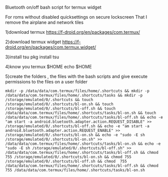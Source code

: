 Bluetooth on/off bash script for termux widget


For roms without disabled quicksettings on secure lockscreen
That I remove the airplane and network tiles


1)download termux
https://f-droid.org/en/packages/com.termux/

2)download termux widget
https://f-droid.org/en/packages/com.termux.widget/

3)install tsu
pkg install tsu

4)know you termux $HOME
echo $HOME

5)create the folders , the files with the bash scripts and give execute permissions to the files  on a user folder
```
mkdir -p /data/data/com.termux/files/home/.shortcuts && mkdir -p /data/data/com.termux/files/home/.shortcuts/tasks && mkdir -p /storage/emulated/0/.shortcuts && touch /storage/emulated/0/.shortcuts/bl-on.sh && touch /storage/emulated/0/.shortcuts/bl-off.sh && touch  /data/data/com.termux/files/home/.shortcuts/tasks/bl-on.sh && touch /data/data/com.termux/files/home/.shortcuts/tasks/bl-off.sh && echo -e "am start -a android.bluetooth.adapter.action.REQUEST_DISABLE" >>  /storage/emulated/0/.shortcuts/bl-off.sh && echo -e "am start -a android.bluetooth.adapter.action.REQUEST_ENABLE" >> /storage/emulated/0/.shortcuts/bl-on.sh && echo -e "sudo -E sh /storage/emulated/0/.shortcuts/bl-on.sh" >> /data/data/com.termux/files/home/.shortcuts/tasks/bl-on.sh && echo -e "sudo -E sh /storage/emulated/0/.shortcuts/bl-off.sh" >> /data/data/com.termux/files/home/.shortcuts/tasks/bl-off.sh && chmod 755 /storage/emulated/0/.shortcuts/bl-on.sh && chmod 755 /storage/emulated/0/.shortcuts/bl-off.sh && chmod  755 /data/data/com.termux/files/home/.shortcuts/tasks/bl-off.sh && chmod 755 /data/data/com.termux/files/home/.shortcuts/tasks/bl-on.sh
```

